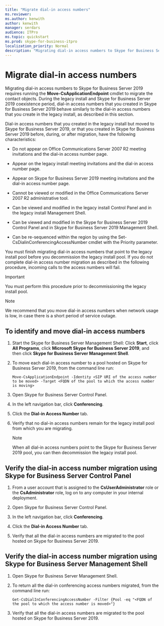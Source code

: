 ```yaml
---
title: "Migrate dial-in access numbers"
ms.reviewer: 
ms.author: kenwith
author: kenwith
manager: serdars
audience: ITPro
ms.topic: quickstart
ms.prod: skype-for-business-itpro
localization_priority: Normal
description: "Migrating dial-in access numbers to Skype for Business Server 2019 requires running the Move-CsApplicationEndpoint cmdlet to migrate the contact objects. During the legacy install and Skype for Business Server 2019 coexistence period, dial-in access numbers that you created in Skype for Business Server 2019 behave similarly to the dial-in access numbers that you create in the legacy install, as described in this section."
---
```


# Migrate dial-in access numbers

Migrating dial-in access numbers to Skype for Business Server 2019 requires running the **Move-CsApplicationEndpoint** cmdlet to migrate the contact objects. During the legacy install and Skype for Business Server 2019 coexistence period, dial-in access numbers that you created in Skype for Business Server 2019 behave similarly to the dial-in access numbers that you create in the legacy install, as described in this section. 

Dial-in access numbers that you created in the legacy install but moved to Skype for Business Server 2019, or that you created in Skype for Business Server 2019 before, during, or after migration, have the following characteristics:

- Do not appear on Office Communications Server 2007 R2 meeting invitations and the dial-in access number page.

- Appear on the legacy install meeting invitations and the dial-in access number page.

- Appear on Skype for Business Server 2019 meeting invitations and the dial-in access number page.

- Cannot be viewed or modified in the Office Communications Server 2007 R2 administrative tool.

- Can be viewed and modified in the legacy install Control Panel and in the legacy install Management Shell.

- Can be viewed and modified in the Skype for Business Server 2019 Control Panel and in Skype for Business Server 2019 Management Shell.

- Can be re-sequenced within the region by using the Set-CsDialinConferencingAccessNumber cmdlet with the Priority parameter.

You must finish migrating dial-in access numbers that point to the legacy install pool before you decommission the legacy install pool. If you do not complete dial-in access number migration as described in the following procedure, incoming calls to the access numbers will fail.

> [!IMPORTANT]
> You must perform this procedure prior to decommissioning the legacy install pool. 

> [!NOTE]
> We recommend that you move dial-in access numbers when network usage is low, in case there is a short period of service outage. 

## To identify and move dial-in access numbers

1. Start the Skype for Business Server Management Shell: Click **Start**, click **All Programs**, click **Microsoft Skype for Business Server 2019**, and then click **Skype for Business Server Management Shell**.

2. To move each dial-in access number to a pool hosted on Skype for Business Server 2019, from the command line run: 

   ```
   Move-CsApplicationEndpoint -Identity <SIP URI of the access number to be moved> -Target <FQDN of the pool to which the access number is moving>
   ```

3. Open Skype for Business Server Control Panel.

4. In the left navigation bar, click **Conferencing**.

5. Click the **Dial-in Access Number** tab. 

6. Verify that no dial-in access numbers remain for the legacy install pool from which you are migrating.

    > [!NOTE]
    > When all dial-in access numbers point to the Skype for Business Server 2019 pool, you can then decommission the legacy install pool. 

## Verify the dial-in access number migration using Skype for Business Server Control Panel

1. From a user account that is assigned to the **CsUserAdministrator** role or the **CsAdministrator** role, log on to any computer in your internal deployment. 

2. Open Skype for Business Server Control Panel.

3. In the left navigation bar, click **Conferencing**.

4. Click the **Dial-in Access Number** tab. 

5. Verify that all the dial-in access numbers are migrated to the pool hosted on Skype for Business Server 2019.

## Verify the dial-in access number migration using Skype for Business Server Management Shell

1. Open Skype for Business Server Management Shell.

2. To return all the dial-in conferencing access numbers migrated, from the command line run:

   ```
   Get-CsDialInConferencingAccessNumber -Filter {Pool -eq "<FQDN of the pool to which the access number is moved>"}
   ```

3. Verify that all the dial-in access numbers are migrated to the pool hosted on Skype for Business Server 2019.


